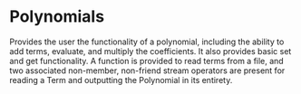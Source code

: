 # Polynomials
Provides the user the functionality of a polynomial, including the ability to add terms, evaluate, and multiply the coefficients. It also provides basic set and get functionality. A function is provided to read terms from a file, and two associated non-member, non-friend stream operators are present for reading a Term and outputting the Polynomial in its entirety.

